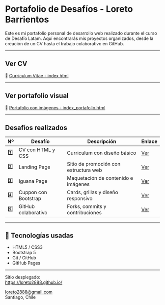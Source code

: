 # Portafolio de Desafíos - Loreto Barrientos

Este es mi portafolio personal de desarrollo web realizado durante el curso de Desafío Latam. Aquí encontrarás mis proyectos organizados, desde la creación de un CV hasta el trabajo colaborativo en GitHub.

---

## Ver CV

🔗 [Currículum Vitae - index.html](https://loreto2888.github.io/)

---

## Ver portafolio visual

🔗 [Portafolio con imágenes - index_portafolio.html](https://loreto2888.github.io/index_portafolio.html)

---

## Desafíos realizados

| Nº  | Desafío                                    | Descripción                            | Enlace |
|-----|--------------------------------------------|----------------------------------------|--------|
| 1️⃣ | CV con HTML y CSS                          | Curriculum con diseño básico           | [Ver](https://loreto2888.github.io/desafio1_mi_curriculum_vitae_html/) |
| 2️⃣ | Landing Page                               | Sitio de promoción con estructura web  | [Ver](https://loreto2888.github.io/desafio2_construyendo_un_landing_page/) |
| 3️⃣ | Iguana Page                                | Maquetación de contenido e imágenes    | [Ver](https://loreto2888.github.io/desafio3_iguana_page/) |
| 4️⃣ | Cuppon con Bootstrap                       | Cards, grillas y diseño responsivo     | [Ver](https://loreto2888.github.io/desafio4_cuppon/) |
| 5️⃣ | GitHub colaborativo                        | Forks, commits y contribuciones        | [Ver](https://loreto2888.github.io/desafio5_github/fdsw-github/) |

---

## 🔧 Tecnologías usadas

- HTML5 / CSS3
- Bootstrap 5
- Git / GitHub
- GitHub Pages

---

Sitio desplegado:  
https://loreto2888.github.io/

loreto2888@gmail.com  
Santiago, Chile

